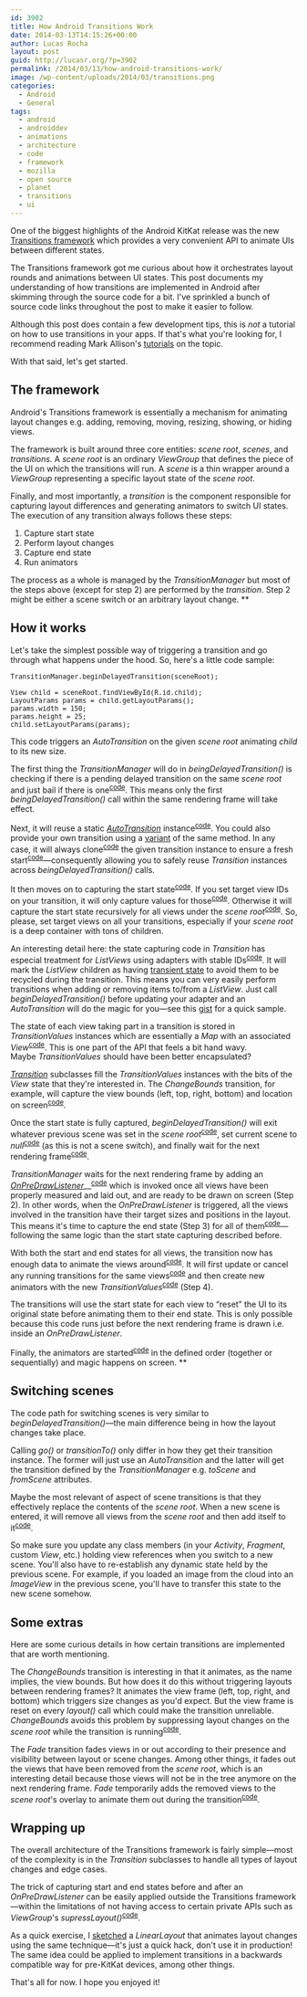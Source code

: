 ```yaml
---
id: 3902
title: How Android Transitions Work
date: 2014-03-13T14:15:26+00:00
author: Lucas Rocha
layout: post
guid: http://lucasr.org/?p=3902
permalink: /2014/03/13/how-android-transitions-work/
image: /wp-content/uploads/2014/03/transitions.png
categories:
  - Android
  - General
tags:
  - android
  - androiddev
  - animations
  - architecture
  - code
  - framework
  - mozilla
  - open source
  - planet
  - transitions
  - ui
---
```


One of the biggest highlights of the Android KitKat release was the new <a
href="https://developer.android.com/about/versions/kitkat.html#44-transitions">Transitions
framework</a> which provides a very convenient API to animate UIs between
different states.

The Transitions framework got me curious about how it orchestrates layout
rounds and animations between UI states. This post documents my understanding
of how transitions are implemented in Android after skimming through the source
code for a bit. I've sprinkled a bunch of source code links throughout the post
to make it easier to follow.


Although this post does contain a few development tips, this is _not_ a
tutorial on how to use transitions in your apps. If that's what you're looking
for, I recommend reading Mark Allison's <a
href="http://blog.stylingandroid.com/archives/category/animation/transition">tutorials</a>
on the topic.

With that said, let's get started.

## The framework


Android's Transitions framework is essentially a mechanism for animating
layout changes e.g. adding, removing, moving, resizing, showing, or hiding
views.


The framework is built around three core entities: _scene root_,
_scenes_, and _transitions_. A _scene root_ is an
ordinary _ViewGroup_ that defines the piece of the UI on which the
transitions will run. A _scene_ is a thin wrapper around a
_ViewGroup_ representing a specific layout state of the _scene
root_.


Finally, and most importantly, a _transition_ is the component
responsible for capturing layout differences and generating animators to switch
UI states. The execution of any transition always follows these steps:

  1. Capture start state
  2. Perform layout changes
  3. Capture end state
  4. Run animators

The process as a whole is managed by the _TransitionManager_ but most
of the steps above (except for step 2) are performed by the
_transition_. Step 2 might be either a scene switch or an arbitrary
layout change.
**

## How it works

Let's take the simplest possible way of triggering a transition and go through
what happens under the hood. So, here's a little code sample:

<pre style="font-size: smaller;">TransitionManager.beginDelayedTransition(sceneRoot);

View child = sceneRoot.findViewById(R.id.child);
LayoutParams params = child.getLayoutParams();
params.width = 150;
params.height = 25;
child.setLayoutParams(params);</pre>

This code triggers an _AutoTransition_ on the given _scene root_
animating _child_ to its new size.

The first thing the _TransitionManager_ will do in
_beingDelayedTransition()_ is checking if there is a pending delayed
transition on the same _scene root_ and just bail if there is one<sup><a
href="https://github.com/android/platform_frameworks_base/blob/kitkat-release/core/java/android/transition/TransitionManager.java#L356">code</a></sup>.
This means only the first _beingDelayedTransition()_ call within the
same rendering frame will take effect.

Next, it will reuse a static _<a
href="https://developer.android.com/reference/android/transition/AutoTransition.html">AutoTransition</a>_
instance<sup><a
href="https://github.com/android/platform_frameworks_base/blob/kitkat-release/core/java/android/transition/TransitionManager.java#L363">code</a></sup>.
You could also provide your own transition using a <a
href="http://developer.android.com/reference/android/transition/TransitionManager.html#beginDelayedTransition%28android.view.ViewGroup,%20android.transition.Transition%29">variant</a>
of the same method. In any case, it will always clone<sup><a
href="https://github.com/android/platform_frameworks_base/blob/kitkat-release/core/java/android/transition/TransitionManager.java#L365">code</a></sup>
the given transition instance to ensure a fresh start<sup><a
href="https://github.com/android/platform_frameworks_base/blob/kitkat-release/core/java/android/transition/Transition.java#L1466">code</a></sup>—consequently
allowing you to safely reuse _Transition_ instances across
_beingDelayedTransition()_ calls.


It then moves on to capturing the start state<sup><a
href="https://github.com/android/platform_frameworks_base/blob/kitkat-release/core/java/android/transition/TransitionManager.java#L266">code</a></sup>.
If you set target view IDs on your transition, it will only capture values for
those<sup><a
href="https://github.com/android/platform_frameworks_base/blob/kitkat-release/core/java/android/transition/Transition.java#L1006">code</a></sup>.
Otherwise it will capture the start state recursively for all views under the
_scene root_<sup><a
href="https://github.com/android/platform_frameworks_base/blob/kitkat-release/core/java/android/transition/TransitionManager.java#L366">code</a></sup>.
So, please, set target views on all your transitions, especially if your
_scene root_ is a deep container with tons of children.

An interesting detail here: the state capturing code in _Transition_ has
especial treatment for _ListViews_ using adapters with stable IDs<sup><a
href="https://github.com/android/platform_frameworks_base/blob/kitkat-release/core/java/android/transition/TransitionManager.java#L366">code</a></sup>.
It will mark the _ListView_ children as having <a
href="http://developer.android.com/reference/android/view/View.html#setHasTransientState%28boolean%29">transient
state</a> to avoid them to be recycled during the transition. This means you
can very easily perform transitions when adding or removing items to/from a
_ListView_. Just call _beginDelayedTransition()_ before updating
your adapter and an _AutoTransition_ will do the magic for you—see this
<a href="https://gist.github.com/lucasr/9508647">gist</a> for a quick sample.


The state of each view taking part in a transition is stored in
_TransitionValues_ instances which are essentially a _Map_ with
an associated _View_<sup><a
href="https://github.com/android/platform_frameworks_base/blob/kitkat-release/core/java/android/transition/TransitionValues.java">code</a></sup>.
This is one part of the API that feels a bit hand wavy.
Maybe _TransitionValues_ should have been better encapsulated?


_<a
href="http://developer.android.com/reference/android/transition/Transition.html">Transition</a>_
subclasses fill the _TransitionValues_ instances with the bits of the
_View_ state that they're interested in. The _ChangeBounds_
transition, for example, will capture the view bounds (left, top, right,
bottom) and location on screen<sup><a
href="https://github.com/android/platform_frameworks_base/blob/kitkat-release/core/java/android/transition/ChangeBounds.java#L84">code</a></sup>.

Once the start state is fully captured, _beginDelayedTransition()_ will
exit whatever previous scene was set in the _scene root_<sup><a
href="https://github.com/android/platform_frameworks_base/blob/kitkat-release/core/java/android/transition/TransitionManager.java#L272">code</a></sup>,
set current scene to _null_<sup><a
href="https://github.com/android/platform_frameworks_base/blob/kitkat-release/core/java/android/transition/TransitionManager.java#L367">code</a></sup>
(as this is not a scene switch), and finally wait for the next rendering
frame<sup><a
href="https://github.com/android/platform_frameworks_base/blob/kitkat-release/core/java/android/transition/TransitionManager.java#L210">code</a></sup>.


_TransitionManager_ waits for the next rendering frame by adding an <a
href="http://developer.android.com/reference/android/view/ViewTreeObserver.OnPreDrawListener.html">_OnPreDrawListener_</a>__<sup><a
href="https://github.com/android/platform_frameworks_base/blob/kitkat-release/core/java/android/transition/TransitionManager.java#L250">code</a></sup>
which is invoked once all views have been properly measured and laid out, and
are ready to be drawn on screen (Step 2). In other words, when the
_OnPreDrawListener_ is triggered, all the views involved in the
transition have their target sizes and positions in the layout. This means
it's time to capture the end state (Step 3) for all of them<sup><a
href="https://github.com/android/platform_frameworks_base/blob/kitkat-release/core/java/android/transition/TransitionManager.java#L239">code</a></sup>—following
the same logic than the start state capturing described before.

With both the start and end states for all views, the transition now has enough
data to animate the views around<sup><a
href="https://github.com/android/platform_frameworks_base/blob/kitkat-release/core/java/android/transition/TransitionManager.java#L245">code</a></sup>.
It will first update or cancel any running transitions for the same
views<sup><a
href="https://github.com/android/platform_frameworks_base/blob/kitkat-release/core/java/android/transition/Transition.java#L1243">code</a></sup>
and then create new animators with the new _TransitionValues_<sup><a
href="https://github.com/android/platform_frameworks_base/blob/kitkat-release/core/java/android/transition/Transition.java#L1295">code</a></sup>
(Step 4).

The transitions will use the start state for each view to &#8220;reset&#8221;
the UI to its original state before animating them to their end state. This is
only possible because this code runs just before the next rendering frame is
drawn i.e. inside an _OnPreDrawListener_.

Finally, the animators are started<sup><a
href="https://github.com/android/platform_frameworks_base/blob/kitkat-release/core/java/android/transition/Transition.java#L570">code</a></sup>
in the defined order (together or sequentially) and magic happens on screen.
**

##  Switching scenes


The code path for switching scenes is very similar to
_beginDelayedTransition()_—the main difference being in how the layout
changes take place.

Calling _go()_ or _transitionTo()_ only differ in how they get
their transition instance. The former will just use an _AutoTransition_
and the latter will get the transition defined by the
_TransitionManager_ e.g. _toScene_ and _fromScene_
attributes.

Maybe the most relevant of aspect of scene transitions is that they effectively
replace the contents of the _scene root_. When a new scene is entered,
it will remove all views from the _scene root_ and then add
itself to it<sup><a
href="https://github.com/android/platform_frameworks_base/blob/kitkat-release/core/java/android/transition/Scene.java#L160">code</a></sup>.

So make sure you update any class members (in your _Activity_,
_Fragment_, custom _View_, etc.) holding view references
when you switch to a new scene. You'll also have to re-establish any dynamic
state held by the previous scene. For example, if you loaded an image from the
cloud into an _ImageView_ in the previous scene, you'll have to transfer
this state to the new scene somehow.

##  Some extras

Here are some curious details in how certain transitions are implemented that
are worth mentioning.

The _ChangeBounds_ transition is interesting in that it animates, as the
name implies, the view bounds. But how does it do this without triggering
layouts between rendering frames? It animates the view frame (left, top, right,
and bottom) which triggers size changes as you'd expect. But the view
frame is reset on every _layout()_ call which could make the transition
unreliable. _ChangeBounds_ avoids this problem by suppressing layout
changes on the _scene root_ while the transition is running<sup><a
href="https://github.com/android/platform_frameworks_base/blob/kitkat-release/core/java/android/transition/ChangeBounds.java#L171">code</a></sup>.

The _Fade_ transition fades views in or out according to their presence
and visibility between layout or scene changes. Among other things, it fades
out the views that have been removed from the _scene root_, which is an
interesting detail because those views will not be in the tree anymore on the
next rendering frame. _Fade_ temporarily adds the removed views to the
_scene root_'s overlay to animate them out during the transition<sup><a
href="https://github.com/android/platform_frameworks_base/blob/kitkat-release/core/java/android/transition/Fade.java#L246">code</a></sup>.

## Wrapping up


The overall architecture of the Transitions framework is fairly simple—most of
the complexity is in the _Transition_ subclasses to handle all types of
layout changes and edge cases.

The trick of capturing start and end states before and after an
_OnPreDrawListener_ can be easily applied outside the Transitions
framework—within the limitations of not having access to certain private APIs
such as _ViewGroup_'s _supressLayout()_<sup><a
href="https://github.com/android/platform_frameworks_base/blob/kitkat-release/core/java/android/view/ViewGroup.java#L5373">code</a></sup>.

As a quick exercise, I <a
href="https://gist.github.com/lucasr/9508844">sketched</a> a
_LinearLayout_ that animates layout changes using the same
technique—it's just a quick hack, don't use it in production! The same idea
could be applied to implement transitions in a backwards compatible way for
pre-KitKat devices, among other things.

 That's all for now. I hope you enjoyed it!
